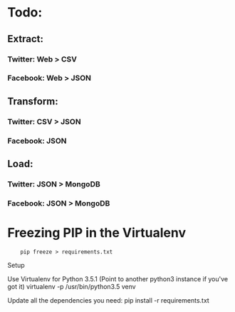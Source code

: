 # Todo:

## Extract:
### Twitter: Web > CSV
### Facebook: Web > JSON

## Transform:
### Twitter: CSV > JSON
### Facebook: JSON

## Load:
### Twitter: JSON > MongoDB
### Facebook: JSON > MongoDB

# Freezing PIP in the Virtualenv
        pip freeze > requirements.txt

Setup

Use Virtualenv for Python 3.5.1 (Point to another python3 instance if you've got it)
virtualenv -p /usr/bin/python3.5 venv

Update all the dependencies you need: 
pip install -r requirements.txt
